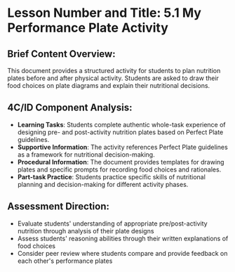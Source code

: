 # Lesson Number and Title: 5.1 My Performance Plate Activity

## Brief Content Overview:
This document provides a structured activity for students to plan nutrition plates before and after physical activity. Students are asked to draw their food choices on plate diagrams and explain their nutritional decisions.

## 4C/ID Component Analysis:
- **Learning Tasks**: Students complete authentic whole-task experience of designing pre- and post-activity nutrition plates based on Perfect Plate guidelines.
- **Supportive Information**: The activity references Perfect Plate guidelines as a framework for nutritional decision-making.
- **Procedural Information**: The document provides templates for drawing plates and specific prompts for recording food choices and rationales.
- **Part-task Practice**: Students practice specific skills of nutritional planning and decision-making for different activity phases.

## Assessment Direction:
- Evaluate students' understanding of appropriate pre/post-activity nutrition through analysis of their plate designs
- Assess students' reasoning abilities through their written explanations of food choices
- Consider peer review where students compare and provide feedback on each other's performance plates